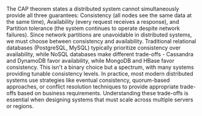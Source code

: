 The CAP theorem states a distributed system cannot simultaneously provide all three guarantees: Consistency (all nodes see the same data at the same time), Availability (every request receives a response), and Partition tolerance (the system continues to operate despite network failures). Since network partitions are unavoidable in distributed systems, we must choose between consistency and availability. Traditional relational databases (PostgreSQL, MySQL) typically prioritize consistency over availability, while NoSQL databases make different trade-offs - Cassandra and DynamoDB favor availability, while MongoDB and HBase favor consistency. This isn't a binary choice but a spectrum, with many systems providing tunable consistency levels. In practice, most modern distributed systems use strategies like eventual consistency, quorum-based approaches, or conflict resolution techniques to provide appropriate trade-offs based on business requirements. Understanding these trade-offs is essential when designing systems that must scale across multiple servers or regions.